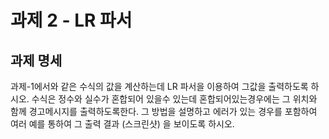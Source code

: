 # 과제 2 - LR 파서
## 과제 명세
과제-1에서와 같은 수식의 값을 계산하는데 LR 파서을 이용하여 그값을 출력하도록 하시오. 수식은 정수와 실수가 혼합되어 있을수 있는데 혼합되어있는경우에는 그 위치와 함께 경고메시지를 출력하도록한다. 그 방법을 설명하고 에러가 있는 경우를 포함하여 여러 예를 통하여 그 출력 결과 (스크린샷) 을 보이도록 하시오.
